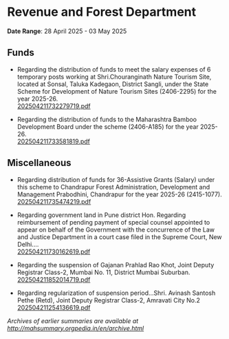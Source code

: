 # Revenue and Forest Department

**Date Range**: 28 April 2025 - 03 May 2025


## Funds
- Regarding the distribution of funds to meet the salary expenses of 6 temporary posts working at Shri.Chouranginath Nature Tourism Site, located at Sonsal, Taluka Kadegaon, District Sangli, under the State Scheme for Development of Nature Tourism Sites (2406-2295) for the year 2025-26.\
  [202504211732279719.pdf](https://gr.maharashtra.gov.in/Site/Upload/Government%20Resolutions/English/202504211732279719.pdf)

- Regarding the distribution of funds to the Maharashtra Bamboo Development Board under the scheme (2406-A185) for the year 2025-26.\
  [202504211733581819.pdf](https://gr.maharashtra.gov.in/Site/Upload/Government%20Resolutions/English/202504211733581819.pdf)

## Miscellaneous
- Regarding distribution of funds for 36-Assistive Grants (Salary) under this scheme to Chandrapur Forest Administration, Development and Management Prabodhini, Chandrapur for the year 2025-26 (2415-1077).\
  [202504211735474219.pdf](https://gr.maharashtra.gov.in/Site/Upload/Government%20Resolutions/English/202504211735474219.pdf)

- Regarding government land in Pune district Hon. Regarding reimbursement of pending payment of special counsel appointed to appear on behalf of the Government with the concurrence of the Law and Justice Department in a court case filed in the Supreme Court, New Delhi....\
  [202504211730162619.pdf](https://gr.maharashtra.gov.in/Site/Upload/Government%20Resolutions/English/202504211730162619.pdf)

- Regarding the suspension of Gajanan Prahlad Rao Khot, Joint Deputy Registrar Class-2, Mumbai No. 11, District Mumbai Suburban.\
  [202504211852014719.pdf](https://gr.maharashtra.gov.in/Site/Upload/Government%20Resolutions/English/202504211852014719.pdf)

- Regarding regularization of suspension period...Shri. Avinash Santosh Pethe (Retd), Joint Deputy Registrar Class-2, Amravati City No.2\
  [202504211254136619.pdf](https://gr.maharashtra.gov.in/Site/Upload/Government%20Resolutions/English/202504211254136619.pdf)


*Archives of earlier summaries are available at http://mahsummary.orgpedia.in/en/archive.html*